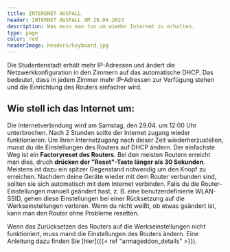 ```yaml
---
title: INTERENET AUSFALL
header: INTERNET AUSFALL AM 29.04.2023
description: Was muss man tun um wieder Internet zu erhalten.
type: page
color: red
headerImage: headers/keyboard.jpg 
---
```



Die Studentenstadt erhält mehr IP-Adressen und ändert die Netzwerkkonfiguration in den Zimmern auf das automatische DHCP. Das bedeutet, dass in jedem Zimmer mehr IP-Adressen zur Verfügung stehen und die Einrichtung des Routers einfacher wird.


## Wie stell ich das Internet um:

Die Internetverbindung wird am Samstag, den 29.04. um 12:00 Uhr unterbrochen. Nach 2 Stunden sollte der Internet zugang wieder funktionieren. Um Ihren Internetzugang nach dieser Zeit wiederherzustellen, musst du die Einstellungen des Routers auf DHCP ändern.
Der einfachste Weg ist ein **Factoryreset des Routers**. Bei den meisten Routern erreicht man dies, druch  **drücken der "Reset"-Taste länger als 30 Sekunden**. Meistens ist dazu ein spitzer Gegenstand notwendig um den Knopf zu erreichen.
Nachdem deine Geräte wieder mit dem Router verbunden sind, sollten sie sich automatisch mit dem Internet verbinden.
Falls du die Router-Einstellungen manuell geändert hast, z. B. eine benutzerdefinierte WLAN-SSID, gehen diese Einstellungen bei einer Rücksetzung auf die Werkseinstellungen verloren.
 Wenn du nicht weißt, ob etwas geändert ist, kann man den Router ohne Probleme resetten.

Wenn das Zurücksetzen des Routers auf die Werkseinstellungen nicht funktioniert, muss mand die Einstellungen des Routers ändern. Eine Anleitung dazu finden Sie [hier]({{< ref "armageddon_details" >}}).
